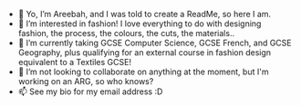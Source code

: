 - 👋 Yo, I’m Areebah, and I was told to create a ReadMe, so here I am.
- 👀 I’m interested in fashion! I love everything to do with designing fashion, the process, the colours, the cuts, the materials..
- 🌱 I’m currently taking GCSE Computer Science, GCSE French, and GCSE Geography, plus qualifying for an external course in fashion design equivalent to a Textiles GCSE!
- 💞️ I’m not looking to collaborate on anything at the moment, but I'm working on an ARG, so who knows?
- 📫 See my bio for my email address :D

<!---
that-walking-disaster/that-walking-disaster is a ✨ special ✨ repository because its `README.md` (this file) appears on your GitHub profile.
You can click the Preview link to take a look at your changes.
--->
